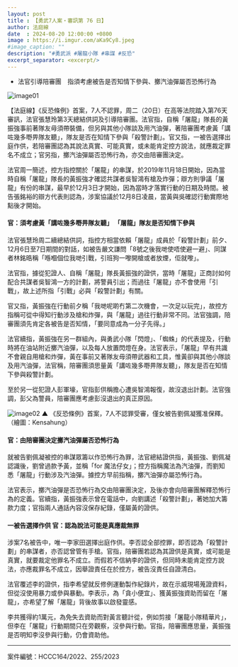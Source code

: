```yaml
---
layout: post
title : 【勇武7人案・審訊第 76 日】
author: 法庭線
date  : 2024-08-20 12:00:00 +0800
image : https://i.imgur.com/aKa9Cy8.jpeg
#image_caption: ""
description: "#勇武派 #屠龍小隊 #串謀 #反恐"
excerpt_separator: <excerpt/>
---
```


- 法官引導陪審團　指須考慮被告是否知情下參與、擲汽油彈屬否恐怖行為

<excerpt/>

![image01](https://i.imgur.com/VV9v0N8.png)

【法庭線】《反恐條例》首案，7人不認罪，周二（20日）在高等法院踏入第76天審訊，法官張慧玲第3天總結供詞及引導陪審團。法官指，自稱「屠龍」隊長的黃振強事前著隊友毋須帶裝備，但另與其他小隊談及用汽油彈，著陪審團考慮黃「講咗幾多嘢畀隊友聽」，隊友是否在知情下參與「殺警計劃」。官又指，一被告選擇出庭作供，若陪審團認為其說法真實、可能真實，或未能肯定控方說法，就應裁定罪名不成立；官另指，擲汽油彈屬否恐怖行為，亦交由陪審團決定。

法官周一簡述，控方指控關於「屠龍」的串謀，於2019年11月18日開始，因為當時自稱「屠龍」隊長的黃振強才確認共謀者吳智鴻有槍及炸彈；辯方則爭議「屠龍」有份的串謀，最早於12月3日才開始，因為當時才落實行動的日期及時間。被告張銘裕的辯方代表則認為，涉案協議於12月8日凌晨，當黃與吳確認行動實際地點後才開始。

#### 官：須考慮黃「講咗幾多嘢畀隊友聽」 「屠龍」隊友是否知情下參與

法官張慧玲周二續總結供詞，指控方相當依賴「屠龍」成員於「殺警計劃」前夕、12月6日至7日期間的對話，如被告嚴文謙問「8號之後我哋使唔使避一避」、同謀者林銘晧稱「喺嗰個位我哋引戰，引班狗一嚟開槍或者放煙，佢就嚟」。

法官指，據從犯證人、自稱「屠龍」隊長黃振強的證供，當時「屠龍」正商討如何配合共謀者吳智鴻一方的計劃，將警員引出；而過往「屠龍」亦不會使用「引戰」，故上述所指「引戰」必與「殺警計劃」有關。

官又指，黃振強在行動前夕稱「我哋呢啲冇第二次機會，一次足以玩完」，故控方指稱可從中得知行動涉及槍和炸彈，與「屠龍」過往行動非常不同。法官強調，陪審團須先肯定各被告是否知情，「要同意成為一分子先得。」

法官續指，黃振強在另一群組內，與勇武小隊「閃燈」、「蜘蛛」的代表提及，行動時將在油站附近擲汽油彈，以及每人放置閃燈在身。法官表示，「屠龍」早有共識不會親自用槍和炸彈，黃在事前又著隊友毋須帶武器和工具，惟黃卻與其他小隊談及用汽油彈，法官稱，陪審團須思量黃「講咗幾多嘢畀隊友聽」，隊友是否在知情下參與殺警計劃。

至於另一從犯證人彭軍壕，官指彭供稱擔心遭吳智鴻報復，故沒退出計劃。法官強調，彭父為警員，陪審團應考慮彭沒退出的真正原因。

![image02](https://i.imgur.com/s8JabVl.png)
▲ 《反恐條例》首案，7人不認罪受審，僅女被告劉佩凝獲准保釋。（繪圖：Kensahung）

#### 官：由陪審團決定擲汽油彈屬否恐怖行為

就被告劉佩凝被控的串謀眾籌以作恐怖行為罪，法官總結證供指，黃振強、劉佩凝認識後，劉曾過款予黃，並稱「for 魔法仔女」；控方指稱魔法為汽油彈，而劉知悉「屠龍」行動涉及汽油彈。據控方早前指稱，擲汽油彈亦屬恐怖行為。

法官表示，擲汽油彈是否恐怖行為交由陪審團決定，及後亦會向陪審團解釋恐怖行為的定義。官續指，黃振強表示曾在電話中，向劉講述「殺警計劃」，著她加大籌款力度；官指兩人通話內容沒保存紀錄，僅屬黃的證供。

#### 一被告選擇作供 官：認為說法可能是真應裁無罪

涉案7名被告中，唯一李家田選擇出庭作供。李否認全部控罪，即否認為「殺警計劃」的串謀者，亦否認曾管有手槍。官指，陪審團若認為其證供是真實，或可能是真實，就要裁定他罪名不成立。而假若不信納李的證供，但同時未能肯定控方說法，亦應裁罪名不成立，因舉證責任在於控方，被告沒責任自證清白。

法官覆述李的證供，指李希望就反修例運動製作紀錄片，故在示威現場蒐證資料，但從沒使用暴力或參與暴動。李表示，為「貪小便宜」、獲黃振強資助而留在「屠龍」，亦希望了解「屠龍」背後故事以啟發靈感。

李共獲得約1萬元，為免失去資助而對黃言聽計從，例如剪接「屠龍小隊精華片」，但李在「屠龍」行動期間只在旁觀察，沒參與行動。官指，陪審團應思量，黃振強是否明知李沒參與行動，仍會資助他。

---

案件編號：HCCC164/2022、255/2023
